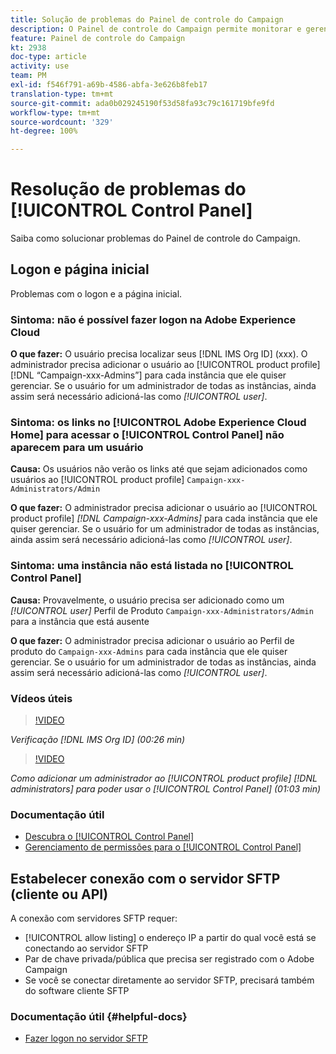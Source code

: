 ```yaml
---
title: Solução de problemas do Painel de controle do Campaign
description: O Painel de controle do Campaign permite monitorar e gerenciar o armazenamento SFTP por instância e endereços IP na lista de permissões.
feature: Painel de controle do Campaign
kt: 2938
doc-type: article
activity: use
team: PM
exl-id: f546f791-a69b-4586-abfa-3e626b8feb17
translation-type: tm+mt
source-git-commit: ada0b029245190f53d58fa93c79c161719bfe9fd
workflow-type: tm+mt
source-wordcount: '329'
ht-degree: 100%

---
```


# Resolução de problemas do [!UICONTROL Control Panel]

Saiba como solucionar problemas do Painel de controle do Campaign.

## Logon e página inicial

Problemas com o logon e a página inicial.

### Sintoma: não é possível fazer logon na Adobe Experience Cloud

**O que fazer:**
O usuário precisa localizar seus [!DNL IMS Org ID] (xxx). O administrador precisa adicionar o usuário ao [!UICONTROL product profile] [!DNL “Campaign-xxx-Admins”] para cada instância que ele quiser gerenciar. Se o usuário for um administrador de todas as instâncias, ainda assim será necessário adicioná-las como *[!UICONTROL user]*.

### Sintoma: os links no [!UICONTROL Adobe Experience Cloud Home] para acessar o [!UICONTROL Control Panel] não aparecem para um usuário

**Causa:**
Os usuários não verão os links até que sejam adicionados como usuários ao [!UICONTROL product profile] `Campaign-xxx-Administrators/Admin`

**O que fazer:**
O administrador precisa adicionar o usuário ao [!UICONTROL product profile] *[!DNL Campaign-xxx-Admins]* para cada instância que ele quiser gerenciar. Se o usuário for um administrador de todas as instâncias, ainda assim será necessário adicioná-las como *[!UICONTROL user]*.

### Sintoma: uma instância não está listada no [!UICONTROL Control Panel]

**Causa:**
Provavelmente, o usuário precisa ser adicionado como um *[!UICONTROL user]* Perfil de Produto `Campaign-xxx-Administrators/Admin` para a instância que está ausente

**O que fazer:**
O administrador precisa adicionar o usuário ao Perfil de produto do `Campaign-xxx-Admins` para cada instância que ele quiser gerenciar. Se o usuário for um administrador de todas as instâncias, ainda assim será necessário adicioná-las como *[!UICONTROL user]*.

### Vídeos úteis

>[!VIDEO](https://video.tv.adobe.com/v/27183?quality=12)

*Verificação [!DNL IMS Org ID] (00:26 min)*

>[!VIDEO](https://video.tv.adobe.com/v/27147?quality=12)

*Como adicionar um administrador ao [!UICONTROL product profile] [!DNL administrators] para poder usar o [!UICONTROL Control Panel] (01:03 min)*

### Documentação útil

* [Descubra o [!UICONTROL Control Panel]](https://helpx.adobe.com/br/campaign/kb/control-panel-overview.html)
* [Gerenciamento de permissões para o [!UICONTROL Control Panel]](https://helpx.adobe.com/br/campaign/kb/control-panel-access.html)

## Estabelecer conexão com o servidor SFTP (cliente ou API)

A conexão com servidores SFTP requer:

* [!UICONTROL allow listing] o endereço IP a partir do qual você está se conectando ao servidor SFTP
* Par de chave privada/pública que precisa ser registrado com o Adobe Campaign
* Se você se conectar diretamente ao servidor SFTP, precisará também do software cliente SFTP

### Documentação útil {#helpful-docs}

* [Fazer logon no servidor SFTP](https://docs.adobe.com/content/help/pt-BR/control-panel/using/control-panel-home.html#LoggingintoyourSFTPserver)
